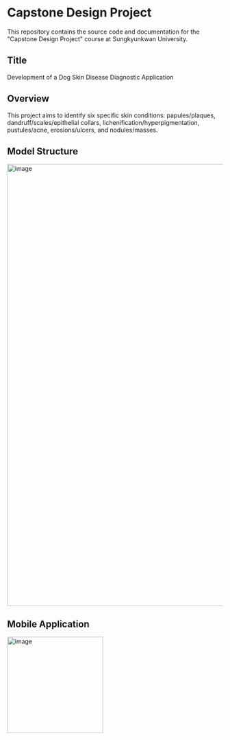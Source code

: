 # Capstone Design Project
This repository contains the source code and documentation for the "Capstone Design Project" course at Sungkyunkwan University.

## Title
Development of a Dog Skin Disease Diagnostic Application

## Overview
This project aims to identify six specific skin conditions: papules/plaques, dandruff/scales/epithelial collars, lichenification/hyperpigmentation, pustules/acne, erosions/ulcers, and nodules/masses.

## Model Structure
<img width="1030" alt="image" src="https://github.com/user-attachments/assets/369f8dea-eced-4582-8cde-5024abcd25ad" />

## Mobile Application
<img width="224" alt="image" src="https://github.com/user-attachments/assets/3f77be1a-80c2-4aff-a076-e448a4a7b848" />
